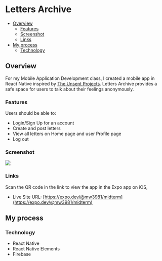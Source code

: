 # Letters Archive

- [Overview](#overview)
  - [Features](#features)
  - [Screenshot](#screenshot)
  - [Links](#links)
- [My process](#my-process)
  - [Technology](#technology)

## Overview

For my Mobile Application Development class, I created a mobile app in React Native inspired by [The Unsent Projects](https://theunsentproject.com). Letters Archive provides a safe space for users to talk about their feelings anonymously.

### Features

Users should be able to:

- Login/Sign Up for an account
- Create and post letters
- View all letters on Home page and user Profile page
- Log out

### Screenshot

![](images/mockup.png)

### Links

Scan the QR code in the link to view the app in the Expo app on iOS,

- Live Site URL: [https://expo.dev/@mw3981/midterm](https://expo.dev/@mw3981/midterm)

## My process

### Technology

- React Native
- React Native Elements
- Firebase
